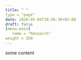 ```yaml
---
title: " "
type = "page"
date: 2020-05-04T18:56:36+02:00
draft: false
[menu.main]
   name = "Research"
weight = 250
---
```


some content